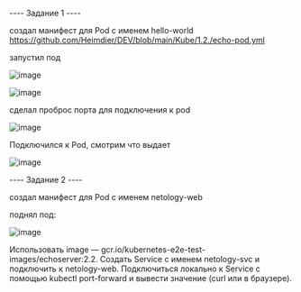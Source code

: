 
---- Задание 1 ----

создал манифест для Pod с именем hello-world    
https://github.com/Heimdier/DEV/blob/main/Kube/1.2./echo-pod.yml

запустил под   

![image](https://github.com/user-attachments/assets/1656d8c8-f07d-4224-9f49-ef5d3fa8ac5a)  

![image](https://github.com/user-attachments/assets/f431a6f8-d0cd-4108-a8c4-50096befd2af)

сделал проброс порта для подключения к pod    

![image](https://github.com/user-attachments/assets/fa2d7ec6-6f78-44f9-9a14-3801b3129e78)

Подключился к Pod, смотрим что выдает   

![image](https://github.com/user-attachments/assets/1c76b028-976a-4c55-838d-ab8d03c365f0)


---- Задание 2 ----

создал манифест для Pod с именем netology-web    

поднял под:   

![image](https://github.com/user-attachments/assets/27b8971c-1b4a-4e1a-bf50-17327204b91c)




Использовать image — gcr.io/kubernetes-e2e-test-images/echoserver:2.2.
Создать Service с именем netology-svc и подключить к netology-web.
Подключиться локально к Service с помощью kubectl port-forward и вывести значение (curl или в браузере).











